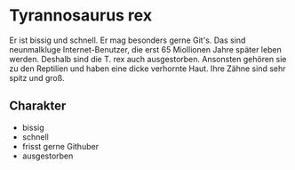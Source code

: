 # Tyrannosaurus rex

Er ist bissig und schnell. Er mag besonders gerne Git's. Das sind neunmalkluge Internet-Benutzer, die erst 65 Miollionen Jahre später leben werden. Deshalb sind die T. rex auch ausgestorben.
Ansonsten gehören sie zu den Reptilien und haben eine dicke verhornte Haut. Ihre Zähne sind sehr spitz und groß.

## Charakter
* bissig
* schnell
* frisst gerne Githuber
* ausgestorben

